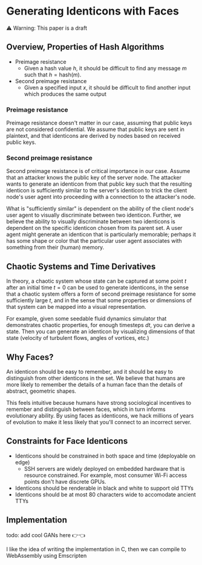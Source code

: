 # Generating Identicons with Faces

⚠️ Warning: This paper is a draft

## Overview, Properties of Hash Algorithms
- Preimage resistance
  - Given a hash value $h$, it should be difficult to find any message $m$ such that $h=\text{hash}(m)$.
- Second preimage resistance
  - Given a specified input $x$, it should be difficult to find another input which produces the same output

### Preimage resistance
Preimage resistance doesn't matter in our case, assuming that public keys are not
considered confidential. We assume that public keys are sent in plaintext, and
that identicons are derived by nodes based on received public keys.

### Second preimage resistance
Second preimage resistance is of critical importance in our case.
Assume that an attacker knows the public key of the server node. The attacker
wants to generate an identicon from that public key such that the resulting identicon
is sufficiently similar to the server's identicon to trick the client node's user agent
into proceeding with a connection to the attacker's node.

What is "sufficiently similar" is dependent on the ability of the client node's user agent to
visually discriminate between two identicon. Further, we believe the ability to visually
discriminate between two identicons is dependent on the specific identicon chosen from its parent set.
A user agent might generate an identicon that is particularly memorable; perhaps it has some shape
or color that the particular user agent associates with something from their (human) memory.

## Chaotic Systems and Time Derivatives
In theory, a chaotic system whose state can be captured at some point
$t$ after an initial time $t=0$ can be used to generate identicons,
in the sense that a chaotic system offers a form of second preimage resistance
for some sufficiently large $t$, and in the sense that some properties or dimensions
of that system can be mapped into a visual representation.

For example, given some seedable fluid dynamics simulator that demonstrates chaotic properties,
for enough timesteps $dt$, you can derive a state. Then you can generate an identicon by
visualizing dimensions of that state (velocity of turbulent flows, angles of vortices, etc.)

## Why Faces?
An identicon should be easy to remember, and it should be easy to distinguish from other identicons in the set.
We believe that humans are more likely to remember the details of a human face than the details of
abstract, geometric shapes. 

This feels intuitive because humans have strong sociological incentives to remember and distinguish between faces,
which in turn informs evolutionary ability. By using faces as identicons, we hack
millions of years of evolution to make it less likely that you'll connect to an incorrect server.

## Constraints for Face Identicons
- Identicons should be constrained in both space and time (deployable on edge)
    - SSH servers are widely deployed on embedded hardware that is resource constrained. For example,
most consumer Wi-Fi access points don't have discrete GPUs.
- Identicons should be renderable in black and white to support old TTYs 
- Identicons should be at most 80 characters wide to accomodate ancient TTYs 

## Implementation
todo: add cool GANs here 👉👈

I like the idea of writing the implementation in C,
then we can compile to WebAssembly using Emscripten


